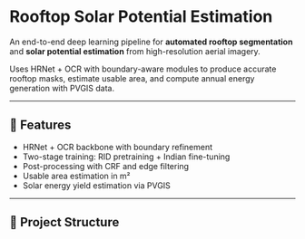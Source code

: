 # Rooftop Solar Potential Estimation

An end-to-end deep learning pipeline for **automated rooftop segmentation** and **solar potential estimation** from high-resolution aerial imagery.  

Uses HRNet + OCR with boundary-aware modules to produce accurate rooftop masks, estimate usable area, and compute annual energy generation with PVGIS data.

---

## 🌟 Features

- HRNet + OCR backbone with boundary refinement
- Two-stage training: RID pretraining + Indian fine-tuning
- Post-processing with CRF and edge filtering
- Usable area estimation in m²
- Solar energy yield estimation via PVGIS

---

## 📂 Project Structure

